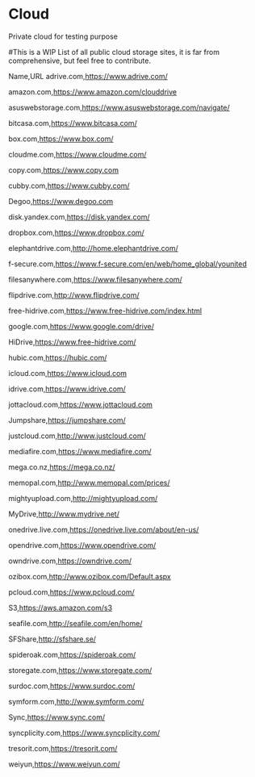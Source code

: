# Cloud
Private cloud for testing purpose

#This is a WIP List of all public cloud storage sites, it is far from comprehensive, but feel free to contribute.

Name,URL 
adrive.com,https://www.adrive.com/ 

amazon.com,https://www.amazon.com/clouddrive 

asuswebstorage.com,https://www.asuswebstorage.com/navigate/ 

bitcasa.com,https://www.bitcasa.com/ 

box.com,https://www.box.com/ 

cloudme.com,https://www.cloudme.com/ 

copy.com,https://www.copy.com 

cubby.com,https://www.cubby.com/ 

Degoo,https://www.degoo.com 

disk.yandex.com,https://disk.yandex.com/ 

dropbox.com,https://www.dropbox.com/ 

elephantdrive.com,http://home.elephantdrive.com/ 

f-secure.com,https://www.f-secure.com/en/web/home_global/younited 

filesanywhere.com,https://www.filesanywhere.com/ 

flipdrive.com,http://www.flipdrive.com/

free-hidrive.com,https://www.free-hidrive.com/index.html 

google.com,https://www.google.com/drive/ 

HiDrive,https://www.free-hidrive.com/ 

hubic.com,https://hubic.com/ 

icloud.com,https://www.icloud.com 

idrive.com,https://www.idrive.com/ 

jottacloud.com,https://www.jottacloud.com 

Jumpshare,https://jumpshare.com/ 

justcloud.com,http://www.justcloud.com/ 

mediafire.com,https://www.mediafire.com/ 

mega.co.nz,https://mega.co.nz/ 

memopal.com,http://www.memopal.com/prices/ 

mightyupload.com,http://mightyupload.com/ 

MyDrive,http://www.mydrive.net/ 

onedrive.live.com,https://onedrive.live.com/about/en-us/ 

opendrive.com,https://www.opendrive.com/ 

owndrive.com,https://owndrive.com/ 

ozibox.com,http://www.ozibox.com/Default.aspx 

pcloud.com,https://www.pcloud.com/ 

S3,https://aws.amazon.com/s3 

seafile.com,http://seafile.com/en/home/ 

SFShare,http://sfshare.se/ 

spideroak.com,https://spideroak.com/ 

storegate.com,https://www.storegate.com/ 

surdoc.com,https://www.surdoc.com/ 

symform.com,http://www.symform.com/ 

Sync,https://www.sync.com/ 

syncplicity.com,https://www.syncplicity.com/ 

tresorit.com,https://tresorit.com/ 

weiyun,https://www.weiyun.com/

